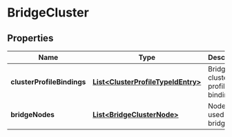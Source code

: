 # BridgeCluster

## Properties
Name | Type | Description | Notes
------------ | ------------- | ------------- | -------------
**clusterProfileBindings** | [**List&lt;ClusterProfileTypeIdEntry&gt;**](ClusterProfileTypeIdEntry.md) | Bridge cluster profile bindings |  [optional]
**bridgeNodes** | [**List&lt;BridgeClusterNode&gt;**](BridgeClusterNode.md) | Nodes used in bridging |  [optional]
